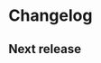 # Changelog

<!--
Please add your changes under "Next release"
Do not delete anything you didn't write
-->

## Next release

